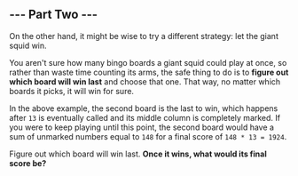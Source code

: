 ## --- Part Two ---
On the other hand, it might be wise to try a different strategy: let the giant squid win.
 
You aren't sure how many bingo boards a giant squid could play at once, so rather than waste time counting its arms, the safe thing to do is to **figure out which board will win last** and choose that one. That way, no matter which boards it picks, it will win for sure.
 
In the above example, the second board is the last to win, which happens after `13` is eventually called and its middle column is completely marked. If you were to keep playing until this point, the second board would have a sum of unmarked numbers equal to `148` for a final score of `148 * 13 = 1924`.
 
Figure out which board will win last. **Once it wins, what would its final score be?**
 